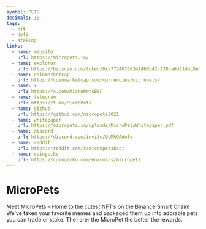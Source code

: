 ```yaml
---
symbol: PETS
decimals: 18
tags:
  - nft
  - defi
  - staking
links:
  - name: website
    url: https://micropets.io/
  - name: explorer
    url: https://bscscan.com/token/0xa77346760341460b42c230ca6d21d4c8e743fa9c
  - name: coinmarketcap
    url: https://coinmarketcap.com/currencies/micropets/
  - name: x
    url: https://x.com/MicroPetsBSC
  - name: telegram
    url: https://t.me/MicroPets
  - name: github
    url: https://github.com/micropets2021
  - name: whitepaper
    url: https://micropets.io/uploads/MicroPetsWhitepaper.pdf
  - name: discord
    url: https://discord.com/invite/UeMh9AAnfv
  - name: reddit
    url: https://reddit.com/r/micropetsbsc/
  - name: coingecko
    url: https://coingecko.com/en/coins/micropets
---
```


# MicroPets

Meet MicroPets – Home to the cutest NFT’s on the Binance Smart Chain! We’ve taken your favorite memes and packaged them up into adorable pets you can trade or stake. The rarer the MicroPet the better the rewards.
